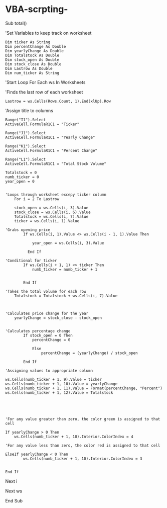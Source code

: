 # VBA-scrpting-

Sub total()

'Set Variables to keep track on worksheet

    Dim ticker As String
    Dim percentChange As Double
    Dim yearlyChange As Double
    Dim Totalstock As Double
    Dim stock_open As Double
    Dim stock_close As Double
    Dim Lastrow As Double
    Dim num_ticker As String

'Start Loop
    For Each ws In Worksheets
    

'Finds the last row of each worksheet

    Lastrow = ws.Cells(Rows.Count, 1).End(xlUp).Row

'Assign title to columns

    Range("I1").Select
    ActiveCell.FormulaR1C1 = "Ticker"

    Range("J1").Select
    ActiveCell.FormulaR1C1 = "Yearly Change"

    Range("K1").Select
    ActiveCell.FormulaR1C1 = "Percent Change"

    Range("L1").Select
    ActiveCell.FormulaR1C1 = "Total Stock Volume"
    
    Totalstock = 0
    numb_ticker = 0
    year_open = 0
    

    'Loops through worksheet excepy ticker column
        For i = 2 To Lastrow
    
        stock_open = ws.Cells(i, 3).Value
        stock_close = ws.Cells(i, 6).Value
        Totalstock = ws.Cells(i, 7).Value
        ticker = ws.Cells(i, 1).Value
    
    'Grabs opening price
            If ws.Cells(i, 1).Value <> ws.Cells(i - 1, 1).Value Then
                
                year_open = ws.Cells(i, 3).Value
                
              End If
    
    'Conditional for ticker
            If ws.Cells(i + 1, 1) <> ticker Then
                numb_ticker = numb_ticker + 1
                
        
            End If
        
    'Takes the total volume for each row
        Totalstock = Totalstock + ws.Cells(i, 7).Value
    
    
    
    'Calculates price change for the year
        yearlyChange = stock_close - stock_open
     
    
    'Calculates percentage change
            If stock_open = 0 Then
                percentChange = 0
                
                Else
                    percentChange = (yearlyChange) / stock_open
     
            End If
     
    'Assigning values to appropriate column
    
    ws.Cells(numb_ticker + 1, 9).Value = ticker
    ws.Cells(numb_ticker + 1, 10).Value = yearlyChange
    ws.Cells(numb_ticker + 1, 11).Value = Format(percentChange, "Percent")
    ws.Cells(numb_ticker + 1, 12).Value = Totalstock
    
    


        
    'For any value greater than zero, the color green is assigned to that cell
    
    If yearlyChange > 0 Then
        ws.Cells(numb_ticker + 1, 10).Interior.ColorIndex = 4

    'For any value less than zero, the color red is assigned to that cell
    
    ElseIf yearlyChange < 0 Then
            ws.Cells(numb_ticker + 1, 10).Interior.ColorIndex = 3


    End If

    
    
        
    

    
Next i

Next ws




End Sub
